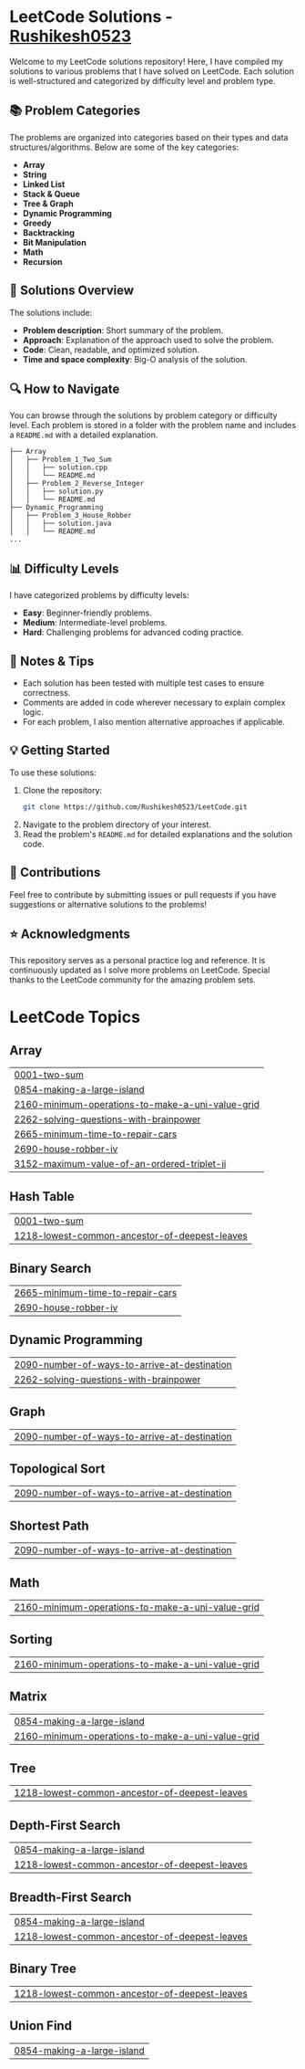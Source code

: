 # LeetCode Solutions - [Rushikesh0523](https://github.com/Rushikesh0523/LeetCode.git)

Welcome to my LeetCode solutions repository! Here, I have compiled my solutions to various problems that I have solved on LeetCode. Each solution is well-structured and categorized by difficulty level and problem type.

## 📚 Problem Categories

The problems are organized into categories based on their types and data structures/algorithms. Below are some of the key categories:

- **Array**
- **String**
- **Linked List**
- **Stack & Queue**
- **Tree & Graph**
- **Dynamic Programming**
- **Greedy**
- **Backtracking**
- **Bit Manipulation**
- **Math**
- **Recursion**

## 🚀 Solutions Overview

The solutions include:
- **Problem description**: Short summary of the problem.
- **Approach**: Explanation of the approach used to solve the problem.
- **Code**: Clean, readable, and optimized solution.
- **Time and space complexity**: Big-O analysis of the solution.

## 🔍 How to Navigate

You can browse through the solutions by problem category or difficulty level. Each problem is stored in a folder with the problem name and includes a `README.md` with a detailed explanation.

```
├── Array
│   ├── Problem_1_Two_Sum
│   │   ├── solution.cpp
│   │   └── README.md
│   ├── Problem_2_Reverse_Integer
│   │   ├── solution.py
│   │   └── README.md
├── Dynamic_Programming
│   ├── Problem_3_House_Robber
│   │   ├── solution.java
│   │   └── README.md
...
```

## 📊 Difficulty Levels

I have categorized problems by difficulty levels:
- **Easy**: Beginner-friendly problems.
- **Medium**: Intermediate-level problems.
- **Hard**: Challenging problems for advanced coding practice.

## 📝 Notes & Tips

- Each solution has been tested with multiple test cases to ensure correctness.
- Comments are added in code wherever necessary to explain complex logic.
- For each problem, I also mention alternative approaches if applicable.

## 💡 Getting Started

To use these solutions:
1. Clone the repository:  
   ```bash
   git clone https://github.com/Rushikesh0523/LeetCode.git
   ```
2. Navigate to the problem directory of your interest.
3. Read the problem's `README.md` for detailed explanations and the solution code.

## 🙌 Contributions

Feel free to contribute by submitting issues or pull requests if you have suggestions or alternative solutions to the problems!

## ⭐ Acknowledgments

This repository serves as a personal practice log and reference. It is continuously updated as I solve more problems on LeetCode. Special thanks to the LeetCode community for the amazing problem sets.

<!---LeetCode Topics Start-->
# LeetCode Topics
## Array
|  |
| ------- |
| [0001-two-sum](https://github.com/Rushikesh0523/LeetCode/tree/master/0001-two-sum) |
| [0854-making-a-large-island](https://github.com/Rushikesh0523/LeetCode/tree/master/0854-making-a-large-island) |
| [2160-minimum-operations-to-make-a-uni-value-grid](https://github.com/Rushikesh0523/LeetCode/tree/master/2160-minimum-operations-to-make-a-uni-value-grid) |
| [2262-solving-questions-with-brainpower](https://github.com/Rushikesh0523/LeetCode/tree/master/2262-solving-questions-with-brainpower) |
| [2665-minimum-time-to-repair-cars](https://github.com/Rushikesh0523/LeetCode/tree/master/2665-minimum-time-to-repair-cars) |
| [2690-house-robber-iv](https://github.com/Rushikesh0523/LeetCode/tree/master/2690-house-robber-iv) |
| [3152-maximum-value-of-an-ordered-triplet-ii](https://github.com/Rushikesh0523/LeetCode/tree/master/3152-maximum-value-of-an-ordered-triplet-ii) |
## Hash Table
|  |
| ------- |
| [0001-two-sum](https://github.com/Rushikesh0523/LeetCode/tree/master/0001-two-sum) |
| [1218-lowest-common-ancestor-of-deepest-leaves](https://github.com/Rushikesh0523/LeetCode/tree/master/1218-lowest-common-ancestor-of-deepest-leaves) |
## Binary Search
|  |
| ------- |
| [2665-minimum-time-to-repair-cars](https://github.com/Rushikesh0523/LeetCode/tree/master/2665-minimum-time-to-repair-cars) |
| [2690-house-robber-iv](https://github.com/Rushikesh0523/LeetCode/tree/master/2690-house-robber-iv) |
## Dynamic Programming
|  |
| ------- |
| [2090-number-of-ways-to-arrive-at-destination](https://github.com/Rushikesh0523/LeetCode/tree/master/2090-number-of-ways-to-arrive-at-destination) |
| [2262-solving-questions-with-brainpower](https://github.com/Rushikesh0523/LeetCode/tree/master/2262-solving-questions-with-brainpower) |
## Graph
|  |
| ------- |
| [2090-number-of-ways-to-arrive-at-destination](https://github.com/Rushikesh0523/LeetCode/tree/master/2090-number-of-ways-to-arrive-at-destination) |
## Topological Sort
|  |
| ------- |
| [2090-number-of-ways-to-arrive-at-destination](https://github.com/Rushikesh0523/LeetCode/tree/master/2090-number-of-ways-to-arrive-at-destination) |
## Shortest Path
|  |
| ------- |
| [2090-number-of-ways-to-arrive-at-destination](https://github.com/Rushikesh0523/LeetCode/tree/master/2090-number-of-ways-to-arrive-at-destination) |
## Math
|  |
| ------- |
| [2160-minimum-operations-to-make-a-uni-value-grid](https://github.com/Rushikesh0523/LeetCode/tree/master/2160-minimum-operations-to-make-a-uni-value-grid) |
## Sorting
|  |
| ------- |
| [2160-minimum-operations-to-make-a-uni-value-grid](https://github.com/Rushikesh0523/LeetCode/tree/master/2160-minimum-operations-to-make-a-uni-value-grid) |
## Matrix
|  |
| ------- |
| [0854-making-a-large-island](https://github.com/Rushikesh0523/LeetCode/tree/master/0854-making-a-large-island) |
| [2160-minimum-operations-to-make-a-uni-value-grid](https://github.com/Rushikesh0523/LeetCode/tree/master/2160-minimum-operations-to-make-a-uni-value-grid) |
## Tree
|  |
| ------- |
| [1218-lowest-common-ancestor-of-deepest-leaves](https://github.com/Rushikesh0523/LeetCode/tree/master/1218-lowest-common-ancestor-of-deepest-leaves) |
## Depth-First Search
|  |
| ------- |
| [0854-making-a-large-island](https://github.com/Rushikesh0523/LeetCode/tree/master/0854-making-a-large-island) |
| [1218-lowest-common-ancestor-of-deepest-leaves](https://github.com/Rushikesh0523/LeetCode/tree/master/1218-lowest-common-ancestor-of-deepest-leaves) |
## Breadth-First Search
|  |
| ------- |
| [0854-making-a-large-island](https://github.com/Rushikesh0523/LeetCode/tree/master/0854-making-a-large-island) |
| [1218-lowest-common-ancestor-of-deepest-leaves](https://github.com/Rushikesh0523/LeetCode/tree/master/1218-lowest-common-ancestor-of-deepest-leaves) |
## Binary Tree
|  |
| ------- |
| [1218-lowest-common-ancestor-of-deepest-leaves](https://github.com/Rushikesh0523/LeetCode/tree/master/1218-lowest-common-ancestor-of-deepest-leaves) |
## Union Find
|  |
| ------- |
| [0854-making-a-large-island](https://github.com/Rushikesh0523/LeetCode/tree/master/0854-making-a-large-island) |
<!---LeetCode Topics End-->